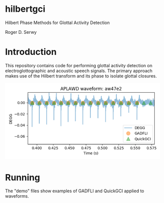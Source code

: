 # hilbertgci
Hilbert Phase Methods for Glottal Activity Detection

Roger D. Serwy

# Introduction

This repository contains code for performing glottal activity detection
on electroglottographic and acoustic speech signals. The primary approach
makes use of the Hilbert transform and its phase to isolate glottal closures.

![Screenshot](aw47e2_gci.png)

# Running

The "demo" files show examples of GADFLI and QuickGCI applied to waveforms.

